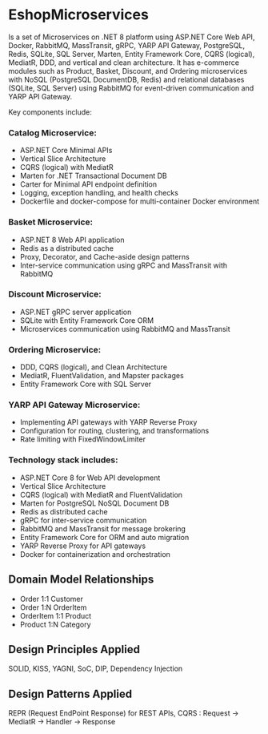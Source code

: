 # EshopMicroservices
Is a set of Microservices on .NET 8 platform using ASP.NET Core Web API, Docker, RabbitMQ, MassTransit, gRPC, YARP API Gateway, PostgreSQL, Redis, SQLite, SQL Server, Marten, Entity Framework Core, CQRS (logical), MediatR, DDD, and vertical and clean architecture.
It has e-commerce modules such as Product, Basket, Discount, and Ordering microservices with NoSQL (PostgreSQL DocumentDB, Redis) and relational databases (SQLite, SQL Server) using RabbitMQ for event-driven communication and YARP API Gateway.

Key components include:

### Catalog Microservice:
- ASP.NET Core Minimal APIs
- Vertical Slice Architecture
- CQRS (logical) with MediatR
- Marten for .NET Transactional Document DB
- Carter for Minimal API endpoint definition
- Logging, exception handling, and health checks
- Dockerfile and docker-compose for multi-container Docker environment

### Basket Microservice:
- ASP.NET 8 Web API application
- Redis as a distributed cache
- Proxy, Decorator, and Cache-aside design patterns
- Inter-service communication using gRPC and MassTransit with RabbitMQ

### Discount Microservice:
- ASP.NET gRPC server application
- SQLite with Entity Framework Core ORM
- Microservices communication using RabbitMQ and MassTransit

### Ordering Microservice:
- DDD, CQRS (logical), and Clean Architecture
- MediatR, FluentValidation, and Mapster packages
- Entity Framework Core with SQL Server

### YARP API Gateway Microservice:
- Implementing API gateways with YARP Reverse Proxy
- Configuration for routing, clustering, and transformations
- Rate limiting with FixedWindowLimiter

### Technology stack includes:
- ASP.NET Core 8 for Web API development
- Vertical Slice Architecture
- CQRS (logical) with MediatR and FluentValidation
- Marten for PostgreSQL NoSQL Document DB
- Redis as distributed cache
- gRPC for inter-service communication
- RabbitMQ and MassTransit for message brokering
- Entity Framework Core for ORM and auto migration
- YARP Reverse Proxy for API gateways
- Docker for containerization and orchestration

## Domain Model Relationships
- Order 1:1 Customer
- Order 1:N OrderItem
- OrderItem 1:1 Product
- Product 1:N Category

## Design Principles Applied
SOLID, KISS, YAGNI, SoC, DIP, Dependency Injection

## Design Patterns Applied
REPR (Request EndPoint Response) for REST APIs, 
CQRS : Request -> MediatR -> Handler -> Response